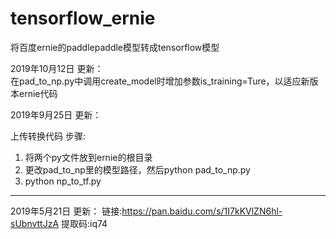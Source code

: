 # tensorflow_ernie
将百度ernie的paddlepaddle模型转成tensorflow模型



2019年10月12日 更新：<br/>
在pad_to_np.py中调用create_model时增加参数is_training=Ture，以适应新版本ernie代码






2019年9月25日 更新：

上传转换代码
步骤:
1. 将两个py文件放到ernie的根目录
2. 更改pad_to_np里的模型路径，然后python pad_to_np.py
3. python np_to_tf.py


--------------------------------------------------
2019年5月21日 更新：
链接:https://pan.baidu.com/s/1I7kKVlZN6hl-sUbnvttJzA 
提取码:iq74 
